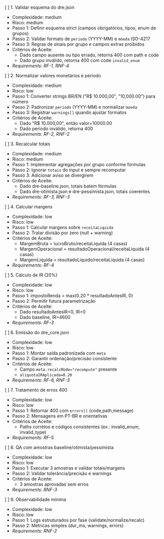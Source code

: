[ ] 1. Validar esquema do dre.json
- Complexidade: medium
- Risco: medium
- Passo 1: Definir esquema strict (campos obrigatórios, tipos, enum de grupos)
- Passo 2: Validar formato de `periodo` (YYYY-MM) e `moeda` ISO-4217
- Passo 3: Regras de sinais por grupo e campos extras proibidos
- Critérios de Aceite:
  - Dado campo ausente ou tipo errado, retorna 400 com path e code
  - Dado grupo inválido, retorna 400 com code `invalid_enum`
- _Requirements: RF-1, RNF-4_

[ ] 2. Normalizar valores monetários e período
- Complexidade: medium
- Risco: low
- Passo 1: Converter strings BR/EN ("R$ 10.000,00", "10,000.00") para número
- Passo 2: Padronizar `periodo` (YYYY-MM) e normalizar `moeda`
- Passo 3: Registrar `warnings[]` quando ajustar formatos
- Critérios de Aceite:
  - Dado "R$ 10.000,00", então valor=10000.00
  - Dado período inválido, retorna 400
- _Requirements: RF-2, RNF-2_

[ ] 3. Recalcular totais
- Complexidade: medium
- Risco: medium
- Passo 1: Implementar agregações por grupo conforme fórmulas
- Passo 2: Ignorar `totais` do input e sempre recomputar
- Passo 3: Adicionar aviso se divergirem
- Critérios de Aceite:
  - Dado dre-baseline.json, totais batem fórmulas
  - Dado dre-otimista.json e dre-pessimista.json, totais coerentes
- _Requirements: RF-3, RNF-3_

[ ] 4. Calcular margens
- Complexidade: low
- Risco: low
- Passo 1: Calcular margens sobre `receitaLiquida`
- Passo 2: Tratar divisão por zero (null + warning)
- Critérios de Aceite:
  - MargemBruta = lucroBruto/receitaLiquida (4 casas)
  - MargemOperacional = resultadoOperacional/receitaLiquida (4 casas)
  - MargemLiquida = resultadoLiquido/receitaLiquida (4 casas)
- _Requirements: RF-4_

[ ] 5. Cálculo de IR (20%)
- Complexidade: low
- Risco: low
- Passo 1: impostoRenda = max(0.20 * resultadoAntesIR, 0)
- Passo 2: Permitir futura parametrização
- Critérios de Aceite:
  - Dado resultadoAntesIR<0, IR=0
  - Dado baseline, IR=4600
- _Requirements: RF-3_

[ ] 6. Emissão do dre_core.json
- Complexidade: low
- Risco: low
- Passo 1: Montar saída padronizada com `meta`
- Passo 2: Garantir ordenação/precisão consistente
- Critérios de Aceite:
  - Campo `meta.recalcMode="recompute"` presente
  - `aliquotaIRAplicada=0.20`
- _Requirements: RF-6, RNF-3_

[ ] 7. Tratamento de erros 400
- Complexidade: low
- Risco: low
- Passo 1: Retornar 400 com `errors[]` (code,path,message)
- Passo 2: Mensagens em PT-BR e orientativas
- Critérios de Aceite:
  - Paths corretos e códigos consistentes (ex.: invalid_enum, invalid_type)
- _Requirements: RF-5_

[ ] 8. QA com amostras baseline/otimista/pessimista
- Complexidade: low
- Risco: low
- Passo 1: Executar 3 amostras e validar totais/margens
- Passo 2: Validar tolerância/precisão e warnings
- Critérios de Aceite:
  - 3 amostras aprovadas sem erros
- _Requirements: RNF-3_

[ ] 9. Observabilidade mínima
- Complexidade: low
- Risco: low
- Passo 1: Logs estruturados por fase (validate/normalize/recalc)
- Passo 2: Métricas simples (dur_ms, warnings, errors)
- _Requirements: RNF-2_

